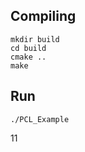 ## Compiling

```shell
mkdir build
cd build
cmake ..
make
```

## Run
```shell
./PCL_Example
```

11